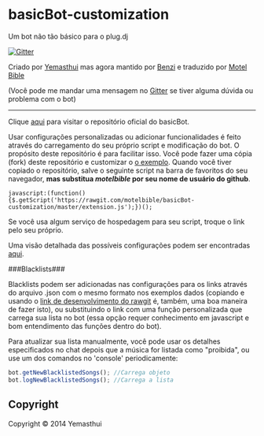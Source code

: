 basicBot-customization
======================

Um bot não tão básico para o plug.dj 

[![Gitter](https://badges.gitter.im/Join%20Chat.svg)](https://gitter.im/motelbible/basicBot-customization)

Criado por [Yemasthui](https://github.com/Yemasthui) mas agora mantido por [Benzi](https://github.com/Benzi) e traduzido por [Motel Bible](https://github.com/motelbible)

(Você pode me mandar uma mensagem no [Gitter](https://gitter.im/motelbible) se tiver alguma dúvida ou problema com o bot)

---

Clique [aqui](https://github.com/Yemasthui/basicBot) para visitar o repositório oficial do basicBot.

Usar configurações personalizadas ou adicionar funcionalidades é feito através do carregamento do seu próprio script e modificação do bot.
O propósito deste repositório é para facilitar isso. Você pode fazer uma cópia (fork) deste repositório e customizar o [o exemplo](https://github.com/motelbible/basicBot-customization/blob/master/extension.js). 
Quando você tiver copiado o repositório, salve o seguinte script na barra de favoritos do seu navegador, __mas substitua _motelbible_ por seu nome de usuário do github__. 

`javascript:(function(){$.getScript('https://rawgit.com/motelbible/basicBot-customization/master/extension.js');})();`

Se você usa algum serviço de hospedagem para seu script, troque o link pelo seu próprio.

Uma visão detalhada das possíveis configurações podem ser encontradas [aqui](https://github.com/motelbible/basicBot-customization/blob/master/settingsOverview.md).

###Blacklists###

Blacklists podem ser adicionadas nas configurações para os links através do arquivo .json com o mesmo formato nos exemplos dados (copiando e usando o [link de desenvolvimento do rawgit](https://rawgit.com/) é, também, uma boa maneira de fazer isto),
ou substituindo o link com uma função personalizada que carrega sua lista no bot (essa opção requer conhecimento em javascript e bom entendimento das funções dentro do bot).

Para atualizar sua lista manualmente, você pode usar os detalhes especificados no chat depois que a música for listada como "proibida", ou use um dos comandos no 'console' periodicamente:
```javascript
bot.getNewBlacklistedSongs(); //Carrega objeto
bot.logNewBlacklistedSongs(); //Carrega a lista
```


Copyright
---------
Copyright &copy; 2014 Yemasthui
